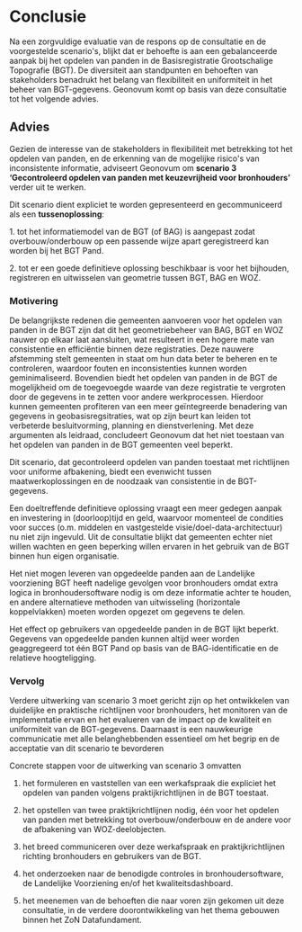 # Conclusie

Na een zorgvuldige evaluatie van de respons op de consultatie en de voorgestelde
scenario's, blijkt dat er behoefte is aan een gebalanceerde aanpak bij het
opdelen van panden in de Basisregistratie Grootschalige Topografie (BGT). De
diversiteit aan standpunten en behoeften van stakeholders benadrukt het belang
van flexibiliteit en uniformiteit in het beheer van BGT-gegevens. Geonovum komt
op basis van deze consultatie tot het volgende advies.


## Advies

Gezien de interesse van de stakeholders in flexibiliteit met betrekking tot het
opdelen van panden, en de erkenning van de mogelijke risico's van inconsistente
informatie, adviseert Geonovum om **scenario 3 ‘Gecontroleerd opdelen van panden
met keuzevrijheid voor bronhouders’** verder uit te werken.

Dit scenario dient expliciet te worden gepresenteerd en gecommuniceerd als een
**tussenoplossing**:

1\. tot het informatiemodel van de BGT (of BAG) is aangepast zodat
overbouw/onderbouw op een passende wijze apart geregistreerd kan worden bij het
BGT Pand.

2\. tot er een goede definitieve oplossing beschikbaar is voor het bijhouden,
registreren en uitwisselen van geometrie tussen BGT, BAG en WOZ.

### Motivering

De belangrijkste redenen die gemeenten aanvoeren voor het opdelen van panden in de BGT zijn dat dit het geometriebeheer van BAG, BGT en WOZ nauwer op elkaar laat aansluiten, wat resulteert in een hogere mate van consistentie en efficiëntie binnen deze registraties. Deze nauwere afstemming stelt gemeenten in staat om hun data beter te beheren en te controleren, waardoor fouten en inconsistenties kunnen worden geminimaliseerd. 
Bovendien biedt het opdelen van panden in de BGT de mogelijkheid om de toegevoegde waarde van deze registratie te vergroten door de gegevens in te zetten voor andere werkprocessen. Hierdoor kunnen gemeenten profiteren van een meer geïntegreerde benadering van gegevens in geobasisregsitraties, wat op zijn beurt kan leiden tot verbeterde besluitvorming, planning en dienstverlening. Met deze argumenten als leidraad, concludeert Geonovum dat het niet toestaan van het opdelen van panden in de BGT gemeenten veel beperkt.

Dit scenario, dat gecontroleerd opdelen van panden toestaat met richtlijnen voor
uniforme afbakening, biedt een evenwicht tussen maatwerkoplossingen en de
noodzaak van consistentie in de BGT-gegevens.

Een doeltreffende definitieve oplossing vraagt een meer gedegen aanpak en
investering in (doorloop)tijd en geld, waarvoor momenteel de condities voor
succes (o.m. middelen en vastgestelde visie/doel-data-architectuur) nu niet zijn
ingevuld. Uit de consultatie blijkt dat gemeenten echter niet willen wachten en
geen beperking willen ervaren in het gebruik van de BGT binnen hun eigen
organisatie.


Het niet mogen leveren van opgedeelde panden aan de Landelijke voorziening BGT
heeft nadelige gevolgen voor bronhouders omdat extra logica in
bronhoudersoftware nodig is om deze informatie achter te houden, en andere
alternatieve methoden van uitwisseling (horizontale koppelvlakken) moeten worden
opgezet om gegevens te delen.

Het effect op gebruikers van opgedeelde panden in de BGT lijkt beperkt. Gegevens
van opgedeelde panden kunnen altijd weer worden geaggregeerd tot één BGT Pand op
basis van de BAG-identificatie en de relatieve hoogteligging.

### Vervolg

Verdere uitwerking van scenario 3 moet gericht zijn op het ontwikkelen van
duidelijke en praktische richtlijnen voor bronhouders, het monitoren van de
implementatie ervan en het evalueren van de impact op de kwaliteit en
uniformiteit van de BGT-gegevens. Daarnaast is een nauwkeurige communicatie met
alle belanghebbenden essentieel om het begrip en de acceptatie van dit scenario
te bevorderen

Concrete stappen voor de uitwerking van scenario 3 omvatten

1.  het formuleren en vaststellen van een werkafspraak die expliciet het opdelen
    van panden volgens praktijkrichtlijnen in de BGT toestaat.

2.  het opstellen van twee praktijkrichtlijnen nodig, één voor het opdelen van
    panden met betrekking tot overbouw/onderbouw en de andere voor de afbakening
    van WOZ-deelobjecten.

3.  het breed communiceren over deze werkafspraak en praktijkrichtlijnen
    richting bronhouders en gebruikers van de BGT.

4.  het onderzoeken naar de benodigde controles in bronhoudersoftware, de
    Landelijke Voorziening en/of het kwaliteitsdashboard.

5.  het meenemen van de behoeften die naar voren zijn gekomen uit deze
    consultatie, in de verdere doorontwikkeling van het thema gebouwen binnen
    het ZoN Datafundament.
